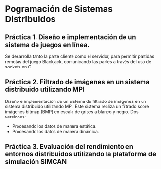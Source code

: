 # Pogramación de Sistemas Distribuidos

## Práctica 1. Diseño e implementación de un sistema de juegos en línea.
Se desarrolla tanto la parte cliente como el servidor, para permitir partidas remotas del juego Blackjack, comunicando las partes a través del uso de sockets en C.
## Práctica 2. Filtrado de imágenes en un sistema distribuido utilizando MPI
Diseño e implementación de un sistema de filtrado de imágenes en un sistema distribuido utilizando MPI. Este sistema realiza un filtrado sobre imágenes bitmap (BMP) en escala de
grises a blanco y negro.
Dos versiones: 
- Procesando los datos de manera estática.
- Procesando los datos de manera dinámica.

## Práctica 3. Evaluación del rendimiento en entornos distribuidos utilizando la plataforma de simulación SIMCAN
